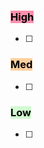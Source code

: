 
### <mark style="background: #FF5582A6;">High</mark>
- [ ] 


### <mark style="background: #FFB86CA6;">Med</mark>
- [ ] 

### <mark style="background: #BBFABBA6;">Low</mark>
- [ ] 